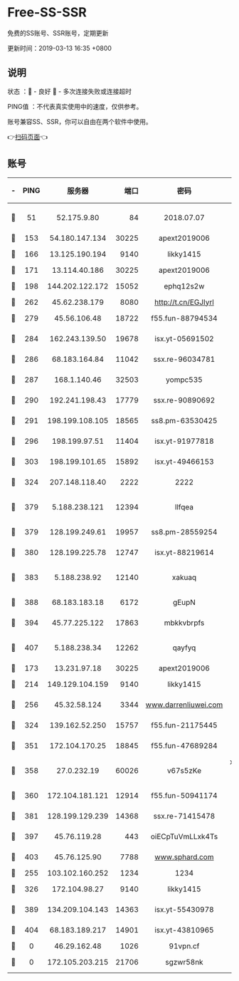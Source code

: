 # Free-SS-SSR

免费的SS账号、SSR账号，定期更新

更新时间：2019-03-13 16:35 +0800

## 说明

状态     ：🙂 - 良好 🙁 - 多次连接失败或连接超时

PING值   ：不代表真实使用中的速度，仅供参考。

账号兼容SS、SSR，你可以自由在两个软件中使用。

👉[扫码页面](https://liesauer.github.io/Free-SS-SSR/)👈

## 账号

|-|PING|服务器|端口|密码|加密方式|区域|
|:----:|:----:|:-----:|-----:|:----:|:----:|:----:|
|🙂|51|52.175.9.80|84|2018.07.07|chacha20-ietf-poly1305|HK|
|🙂|153|54.180.147.134|30225|apext2019006|chacha20|KR|
|🙂|166|13.125.190.194|9140|likky1415|aes-256-cfb|KR|
|🙂|171|13.114.40.186|30225|apext2019006|chacha20|JP|
|🙂|198|144.202.122.172|15052|ephq12s2w|aes-256-cfb|US|
|🙂|262|45.62.238.179|8080|http://t.cn/EGJIyrl|rc4-md5|CA|
|🙂|279|45.56.106.48|18722|f55.fun-88794534|aes-256-cfb|US|
|🙂|284|162.243.139.50|19678|isx.yt-05691502|aes-256-cfb|US|
|🙂|286|68.183.164.84|11042|ssx.re-96034781|aes-256-cfb|US|
|🙂|287|168.1.140.46|32503|yompc535|aes-256-cfb|AU|
|🙂|290|192.241.198.43|17779|ssx.re-90890692|aes-256-cfb|US|
|🙂|291|198.199.108.105|18565|ss8.pm-63530425|aes-256-cfb|US|
|🙂|296|198.199.97.51|11404|isx.yt-91977818|aes-256-cfb|US|
|🙂|303|198.199.101.65|15892|isx.yt-49466153|aes-256-cfb|US|
|🙂|324|207.148.118.40|2222|2222|aes-256-cfb|SG|
|🙂|379|5.188.238.121|12394|llfqea|chacha20-ietf-poly1305|BR|
|🙂|379|128.199.249.61|19957|ss8.pm-28559254|aes-256-cfb|SG|
|🙂|380|128.199.225.78|12747|isx.yt-88219614|aes-256-cfb|SG|
|🙂|383|5.188.238.92|12140|xakuaq|chacha20-ietf-poly1305|BR|
|🙂|388|68.183.183.18|6172|gEupN|aes-256-cfb|SG|
|🙂|394|45.77.225.122|17863|mbkkvbrpfs|aes-256-cfb|GB|
|🙂|407|5.188.238.34|12262|qayfyq|chacha20-ietf-poly1305|BR|
|🙂|173|13.231.97.18|30225|apext2019006|chacha20|JP|
|🙂|214|149.129.104.159|9140|likky1415|aes-256-cfb|HK|
|🙂|256|45.32.58.124|3344|www.darrenliuwei.com|aes-256-cfb|JP|
|🙂|324|139.162.52.250|15757|f55.fun-21175445|aes-256-cfb|SG|
|🙂|351|172.104.170.25|18845|f55.fun-47689284|aes-256-cfb|SG|
|🙂|358|27.0.232.19|60026|v67s5zKe|xchacha20-ietf-poly1305|HK|
|🙂|360|172.104.181.121|12914|f55.fun-50941174|aes-256-cfb|SG|
|🙂|381|128.199.129.239|14368|ssx.re-71415478|aes-256-cfb|SG|
|🙂|397|45.76.119.28|443|oiECpTuVmLLxk4Ts|aes-256-cfb|AU|
|🙂|403|45.76.125.90|7788|www.sphard.com|aes-256-cfb|AU|
|🙁|255|103.102.160.252|1234|1234|rc4-md5|JP|
|🙁|326|172.104.98.27|9140|likky1415|aes-256-cfb|JP|
|🙁|389|134.209.104.143|14363|isx.yt-55430978|aes-256-cfb|SG|
|🙁|404|68.183.189.217|14901|isx.yt-43810965|aes-256-cfb|SG|
|🙁|0|46.29.162.48|1026|91vpn.cf|rc4-md5|RU|
|🙁|0|172.105.203.215|21706|sgzwr58nk|aes-256-cfb|JP|
